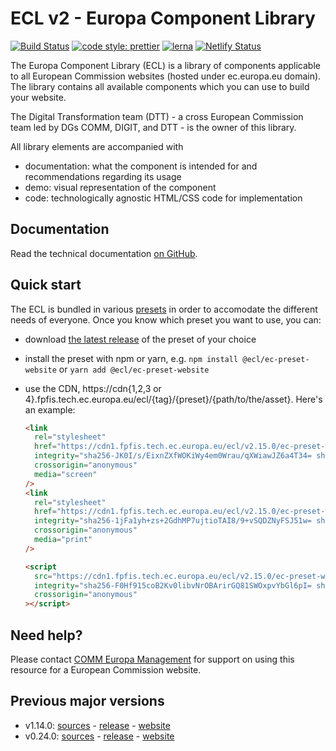 # ECL v2 - Europa Component Library

[![Build Status](https://drone.fpfis.eu/api/badges/ec-europa/europa-component-library/status.svg)](https://drone.fpfis.eu/ec-europa/europa-component-library)
[![code style: prettier](https://img.shields.io/badge/code_style-prettier-ff69b4.svg?style=flat-square)](https://github.com/prettier/prettier)
[![lerna](https://img.shields.io/badge/maintained%20with-lerna-cc00ff.svg)](https://lernajs.io/)
[![Netlify Status](https://api.netlify.com/api/v1/badges/adff9a95-45f4-411e-a148-fef1211ac9ed/deploy-status)](https://app.netlify.com/sites/europa-component-library/deploys)

The Europa Component Library (ECL) is a library of components applicable to all European Commission websites (hosted under ec.europa.eu domain). The library contains all available components which you can use to build your website.

The Digital Transformation team (DTT) - a cross European Commission team led by DGs COMM, DIGIT, and DTT - is the owner of this library.

All library elements are accompanied with

- documentation: what the component is intended for and recommendations regarding its usage
- demo: visual representation of the component
- code: technologically agnostic HTML/CSS code for implementation

## Documentation

Read the technical documentation [on GitHub](docs/README.md).

## Quick start

The ECL is bundled in various [presets](docs/06-presets.md) in order to accomodate the different needs of everyone. Once you know which preset you want to use, you can:

- download [the latest release](https://github.com/ec-europa/europa-component-library/releases/latest) of the preset of your choice
- install the preset with npm or yarn, e.g. `npm install @ecl/ec-preset-website` or `yarn add @ecl/ec-preset-website`
- use the CDN, https://cdn{1,2,3 or 4}.fpfis.tech.ec.europa.eu/ecl/{tag}/{preset}/{path/to/the/asset}. Here's an example:

  ```html
  <link
    rel="stylesheet"
    href="https://cdn1.fpfis.tech.ec.europa.eu/ecl/v2.15.0/ec-preset-website/styles/ecl-ec-preset-website.css"
    integrity="sha256-JK0I/s/EixnZXfWOKiWy4em0Wrau/qXWiawJZ6a4T34= sha384-eEKeJpEYiKZLS7fszbJ0WAx+oayCIa1P+7BNrbmO/R9786zK6Bw20E9kyfka6NF/ sha512-uraI1o1TSA1Q4wb9vtP/PAcsZEulsVgp9aWxXpF6YJei2KoFObMtiLEbK3cZJ1N2urjntuDZNdPPf1OI5LNLig=="
    crossorigin="anonymous"
    media="screen"
  />
  <link
    rel="stylesheet"
    href="https://cdn1.fpfis.tech.ec.europa.eu/ecl/v2.15.0/ec-preset-website/styles/ecl-ec-preset-website-print.css"
    integrity="sha256-1jFa1yh+zs+2GdhMP7ujtioTAI8/9+vSQDZNyFSJ51w= sha384-KcrAYWJDwKcV6cfCp+novv8OUw6tTbUqH0g2mAgr0Q7L65CaSTaCvVUD5E/NlLAz sha512-l7O7k4D2IjhhIQgF9QYllo5zp+de3K6Hjm9glQdMP9X89ZtZkjvgn1MMxvrWUSBNlI/tKb5otSOjbdPwSsuwtw=="
    crossorigin="anonymous"
    media="print"
  />
  ```

  ```html
  <script
    src="https://cdn1.fpfis.tech.ec.europa.eu/ecl/v2.15.0/ec-preset-website/scripts/ecl-ec-preset-website.js"
    integrity="sha256-F0Hf915coB2Kv0libvNrOBArirGQ81SWOxpvYbGl6pI= sha384-NOZXBSFlf7qb05PH5uLySmOgdIwu1gsaLFMkCq9wkhJmvxLfTTm/dfvxFOdGS+7H sha512-XoZWYnd1fkYDWaSDRmrQCHVdVdDjXWJ+dWTo00fRoE4784JbJVBh5ibzFGUthj9PJUPiBUm9U+QvaSgSS/6Qqw=="
    crossorigin="anonymous"
  ></script>
  ```

## Need help?

Please contact [COMM Europa Management](mailto:Europamanagement@ec.europa.eu) for support on using this resource for a European Commission website.

## Previous major versions

- v1.14.0: [sources](https://github.com/ec-europa/europa-component-library/tree/v1) - [release](https://github.com/ec-europa/europa-component-library/releases/tag/v1.14.0) - [website](https://v1--europa-component-library.netlify.com/)
- v0.24.0: [sources](https://github.com/ec-europa/europa-component-library/tree/v0) - [release](https://github.com/ec-europa/europa-component-library/releases/tag/v0.24.0) - [website](https://v0--europa-component-library.netlify.com/)
